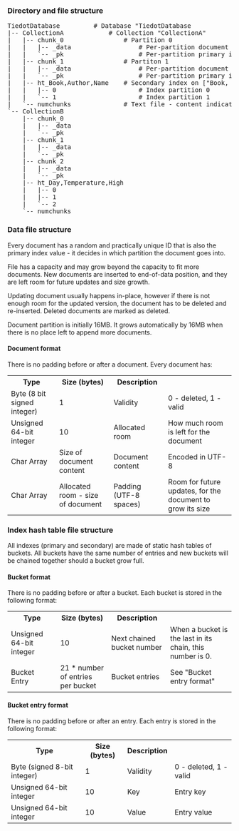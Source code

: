 ### Directory and file structure

<pre>
TiedotDatabase         # Database "TiedotDatabase
|-- CollectionA            # Collection "CollectionA"
|   |-- chunk_0                # Partition 0
|   |   |-- _data                  # Per-partition document data
|   |   `-- _pk                    # Per-partition primary index
|   |-- chunk_1                # Partiton 1
|   |   |-- _data                  # Per-partition document data
|   |   `-- _pk                    # Per-partition primary index
|   |-- ht_Book,Author,Name    # Secondary index on ["Book, "Author", "Name"]
|   |   |-- 0                      # Index partition 0
|   |   `-- 1                      # Index partition 1
|   `-- numchunks              # Text file - content indicates number of partitions
`-- CollectionB
    |-- chunk_0
    |   |-- _data
    |   `-- _pk
    |-- chunk_1
    |   |-- _data
    |   `-- _pk
    |-- chunk_2
    |   |-- _data
    |   `-- _pk
    |-- ht_Day,Temperature,High
    |   |-- 0
    |   |-- 1
    |   `-- 2
    `-- numchunks
</pre>

### Data file structure

Every document has a random and practically unique ID that is also the primary index value - it decides in which partition the document goes into.

File has a capacity and may grow beyond the capacity to fit more documents. New documents are inserted to end-of-data position, and they are left room for future updates and size growth.

Updating document usually happens in-place, however if there is not enough room for the updated version, the document has to be deleted and re-inserted. Deleted documents are marked as deleted.

Document partition is initially 16MB. It grows automatically by 16MB when there is no place left to append more documents.

#### Document format

There is no padding before or after a document. Every document has:
<table>
  <tr>
    <th>Type</th>
    <th>Size (bytes)</th>
    <th>Description</th>
    <th></th>
  </tr>
  <tr>
    <td>Byte (8 bit signed integer)</td>
    <td>1</td>
    <td>Validity</td>
    <td>0 - deleted, 1 - valid</td>
  </tr>
  <tr>
    <td>Unsigned 64-bit integer</td>
    <td>10</td>
    <td>Allocated room</td>
    <td>How much room is left for the document</td>
  </tr>
  <tr>
    <td>Char Array</td>
    <td>Size of document content</td>
    <td>Document content</td>
    <td>Encoded in UTF-8</td>
  </tr>
  <tr>
    <td>Char Array</td>
    <td>Allocated room - size of document</td>
    <td>Padding (UTF-8 spaces)</td>
    <td>Room for future updates, for the document to grow its size</td>
  </tr>
</table>

### Index hash table file structure

All indexes (primary and secondary) are made of static hash tables of buckets. All buckets have the same number of entries and new buckets will be chained together should a bucket grow full.

#### Bucket format

There is no padding before or after a bucket. Each bucket is stored in the following format:
<table style="width: 100%;">
  <tr>
    <th>Type</th>
    <th>Size (bytes)</th>
    <th>Description</th>
    <th></th>
  </tr>
  <tr>
    <td>Unsigned 64-bit integer</td>
    <td>10</td>
    <td>Next chained bucket number</td>
    <td>When a bucket is the last in its chain, this number is 0.</td>
  </tr>
  <tr>
    <td>Bucket Entry</td>
    <td>21 * number of entries per bucket</td>
    <td>Bucket entries</td>
    <td>See "Bucket entry format"</td>
  </tr>
</table>

#### Bucket entry format
There is no padding before or after an entry. Each entry is stored in the following format:
<table style="width: 100%;">
  <tr>
    <th>Type</th>
    <th>Size (bytes)</th>
    <th>Description</th>
    <th></th>
  </tr>
  <tr>
    <td>Byte (signed 8-bit integer)</td>
    <td>1</td>
    <td>Validity</td>
    <td>0 - deleted, 1 - valid</td>
  </tr>
  <tr>
    <td>Unsigned 64-bit integer</td>
    <td>10</td>
    <td>Key</td>
    <td>Entry key</td>
  </tr>
  <tr>
    <td>Unsigned 64-bit integer</td>
    <td>10</td>
    <td>Value</td>
    <td>Entry value</td>
  </tr>
</table>